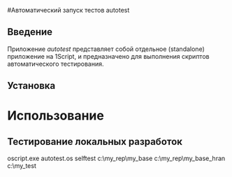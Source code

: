 ﻿#Автоматический запуск тестов autotest

## Введение
Приложение *autotest* представляет собой отдельное (standalone) приложение на 1Script, и предназначено для выполнения скриптов автоматического тестирования.

## Установка

# Использование

## Тестирование локальных разработок
oscript.exe autotest.os selftest c:\my_rep\my_base c:\my_rep\my_base_hran c:\my_test
